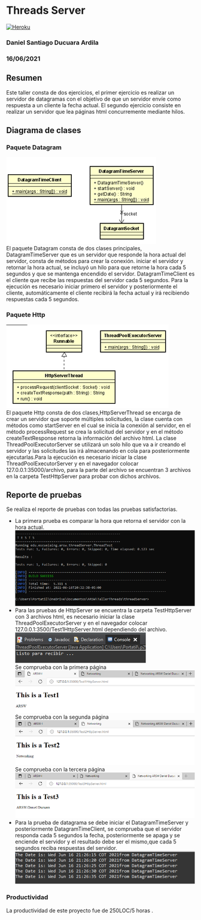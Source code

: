 # Threads Server
[![Heroku](https://www.herokucdn.com/deploy/button.png)](https://threadserver.herokuapp.com/Test1HttpServer.html)
### Daniel Santiago Ducuara Ardila
### 16/06/2021

## Resumen
Este taller consta de dos ejercicios, el primer ejercicio es realizar un servidor de datagramas con el objetivo de que un servidor envíe como respuesta a un cliente
la fecha actual. El segundo ejercicio consiste en realizar un servidor que lea páginas html concurremente mediante hilos.
## Diagrama de clases

### Paquete Datagram
![Design Datagram](Design/packageDatagram.PNG "Datagram")<br>
El paquete Datagram consta de dos clases principales, DatagramTimeServer que es un servidor que responde la hora actual del servidor, consta de métodos para crear
la conexión. iniciar el servidor y retornar la hora actual, se incluyó un hilo para que retorne la hora cada 5 segundos y que se mantenga encendido el servidor. 
DatagramTimeClient es el cliente que recibe las respuestas del servidor cada 5 segundos. Para la ejecución es necesario iniciar primero el servidor y posteriormente
el cliente, automáticamente el cliente recibirá la fecha actual y irá recibiendo respuestas cada 5 segundos. 

### Paquete Http
![Design Http](Design/packageHttp.PNG "Http")<br>
El paquete Http consta de dos clases,HttpServerThread se encarga de crear un servidor que soporte múltiples solicitudes, la clase cuenta con métodos como startServer 
en el cual se inicia la conexión al servidor, en el método processRequest se crea la solicitud del servidor y en el método createTextResponse retorna la información 
del archivo html. La clase ThreadPoolExecutorServer se utilizará un solo hilo que va a ir creando el servidor y las solicitudes las irá almacenando en cola para 
posteriormente ejecutarlas.Para la ejecución es necesario iniciar la clase ThreadPoolExecutorServer y en el navegador colocar 127.0.0.1:35000/archivo, para la parte 
del archivo se encuentran 3 archivos en la carpeta TestHttpServer para probar con dichos archivos.

## Reporte de pruebas
Se realiza el reporte de pruebas con todas las pruebas satisfactorias.
- La primera prueba es comparar la hora que retorna el servidor con la hora actual.
  ![Tests Test Report](Design/test.PNG "Test Report")<br>
- Para las pruebas de HttpServer se encuentra la carpeta TestHttpServer con 3 archivos html, es necesario iniciar la clase ThreadPoolExecutorServer y 
  en el navegador colocar 127.0.0.1:3500/Test1HttpServer.html dependiendo del archivo.<br>
  ![Tests Test Report](Design/test3.PNG "Test Report")<br>
  Se comprueba con la primera página<br>
  ![Tests Test Report](Design/test4.PNG "Test Report")<br>
  Se comprueba con la segunda página<br>
  ![Tests Test Report](Design/test5.PNG "Test Report")<br>
  Se comprueba con la tercera página<br>
  ![Tests Test Report](Design/test6.PNG "Test Report")<br>
- Para la prueba de datagrama se debe iniciar el DatagramTimeServer y posteriormente DatagramTimeClient, se comprueba que el servidor responda cada 5 segundos la fecha,
  posteriormente se apaga y se enciende el servidor y el resultado debe ser el mismo,que cada 5 segundos reciba respuestas del servidor.
  ![Tests Test Datagram](Design/test2.PNG "Test Datagram")<br>
### Productividad
La productividad de este proyecto fue de 250LOC/5 horas .

